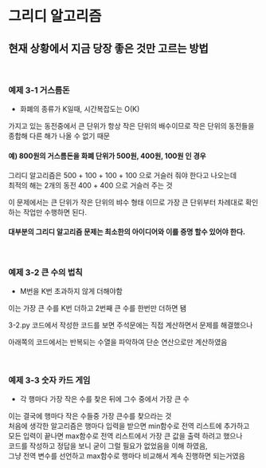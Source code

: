 # 그리디 알고리즘   
## 현재 상황에서 지금 당장 좋은 것만 고르는 방법   

<br>

### 예제 3-1 거스름돈   

- 화폐의 종류가 K일때, 시간복잡도는 O(K)   

가지고 있는 동전중에서 큰 단위가 항상 작은 단위의 배수이므로 작은 단위의 동전들을 종합해 다른 해가 나올 수 없기 때문

#### 예) 800원의 거스름돈을 화폐 단위가 500원, 400원, 100원 인 경우

그리디 알고리즘은 500 + 100 + 100 + 100 으로 거슬러 줘야 한다고 나오는데   
최적의 해는 2개의 동전 400 + 400 으로 거슬러 주는 것

이 문제에서는 큰 단위가 작은 단위의 뱌수 형태 이므로 가장 큰 단위부터 차례대로 확인하는 작업만 수행하면 된다.

#### 대부분의 그리디 알고리즘 문제는 최소한의 아이디어와 이를 증명 할수 있어야 한다.

<br>

### 예제 3-2 큰 수의 법칙   

- M번을 K번 초과하지 않게 더해야함   

이는 가장 큰 수를 K번 더하고 2번째 큰 수를 한번만 더하면 됌

3-2.py 코드에서 작성한 코드를 보면 주석문에는 직접 계산하면서 문제를 해결했으나   

아래쪽의 코드에서는 반복되는 수열을 파악하여 단순 연산으로만 계산하였음

<br>

### 예제 3-3 숫자 카드 게임

- 각 행마다 가장 작은 수를 찾은 뒤에 그수 중에서 가장 큰 수

이는 결국에 행마다 작은 수들중 가장 큰수를 찾으라는 것   
처음에 생각한 알고리즘은 행마다 입력을 받으면 min함수로 전역 리스트에 추가하고   
모든 입력이 끝나면 max함수로 전역 리스트에서 가장 큰 값을 출력 하려고 했으나   
코드를 작성하고 정답을 보니 굳이 그럴 필요가 없었음을 이해 하였음,   
그냥 전역 변수를 선언하고 max함수로 행마다 비교해서 계속 진행하면 되는거였음





